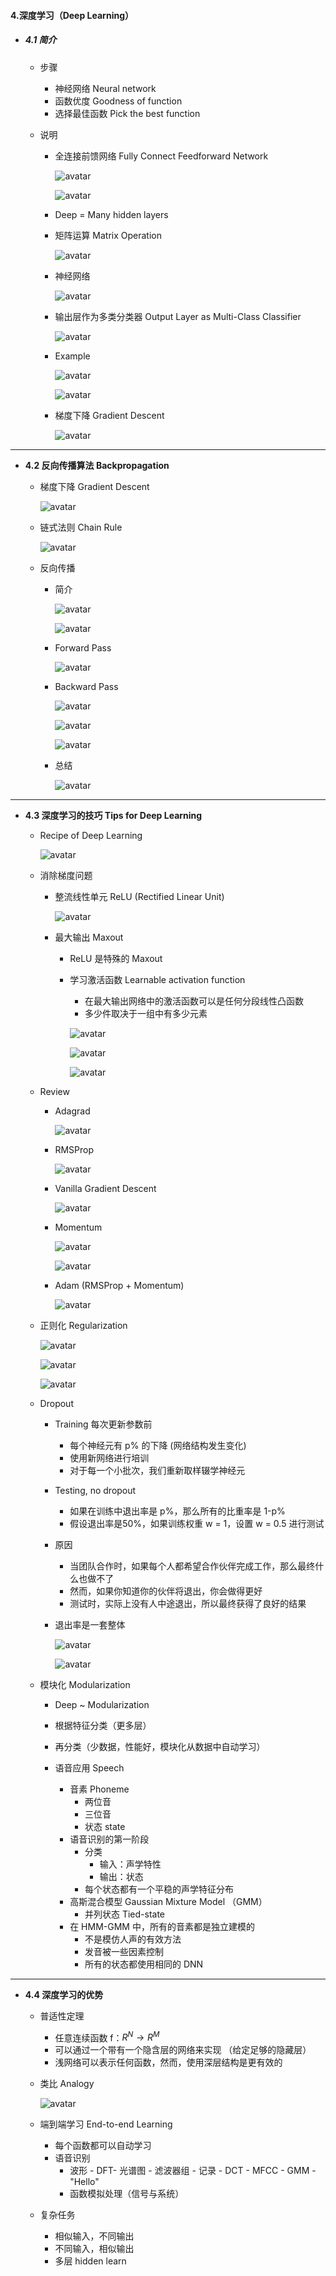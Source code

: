 #### 4.深度学习（Deep Learning）

* ##### 4.1 简介

  * 步骤

    * 神经网络 Neural network
    * 函数优度 Goodness of function
    * 选择最佳函数 Pick the best function

  * 说明

    * 全连接前馈网络 Fully Connect Feedforward Network

      ![avatar](./images/u41_fully_connect_1.png)

      ![avatar](./images/u41_fully_connect_2.png)

    * Deep = Many hidden layers

    * 矩阵运算 Matrix Operation

      ![avatar](./images/u41_matrix_operation.png)

    * 神经网络

      ![avatar](./images/u41_neural_network.png)

    * 输出层作为多类分类器 Output Layer as Multi-Class Classifier

      ![avatar](./images/u41_output_layer.png)

    * Example

      ![avatar](./images/u41_example_1.png)

      ![avatar](./images/u41_example_2.png)

    * 梯度下降 Gradient Descent

      ![avatar](./images/u41_gradient_descent.png)

---

* **4.2 反向传播算法 Backpropagation**

  * 梯度下降 Gradient Descent

    ![avatar](./images/u42_gradient_descent.png)

  * 链式法则 Chain Rule

    ![avatar](./images/u42_chain_rule.png)

  * 反向传播

    * 简介

      ![avatar](./images/u42_backpropagation_1.png)

      ![avatar](./images/u42_backpropagation_2.png)

    * Forward Pass

      ![avatar](./images/u42_forward_pass.png)

    * Backward Pass

      ![avatar](./images/u42_backward_pass_1.png)

      ![avatar](./images/u42_backward_pass_2.png)

      ![avatar](./images/u42_backward_pass_3.png)

    * 总结

      ![avatar](./images/u42_sumarry.png)

---

* **4.3 深度学习的技巧 Tips for Deep Learning**
  * Recipe of Deep Learning

    ![avatar](./images/u43_recipe.png)

  * 消除梯度问题

    * 整流线性单元 ReLU (Rectified Linear Unit)

      ![avatar](./images/u43_ReLU.png)

    * 最大输出 Maxout

      * ReLU 是特殊的 Maxout

      * 学习激活函数 Learnable activation function

        * 在最大输出网络中的激活函数可以是任何分段线性凸函数
        * 多少件取决于一组中有多少元素

        ![avatar](./images/u43_Maxout_1.png)

        ![avatar](./images/u43_Maxout_2.png)

        ![avatar](./images/u43_Maxout_3.png)

  * Review

    * Adagrad

      ![avatar](./images/u43_Adagrad.png)

    * RMSProp

      ![avatar](./images/u43_RMSProp.png)

    * Vanilla Gradient Descent

      ![avatar](./images/u43_Vanilla.png)

    * Momentum

      ![avatar](./images/u43_Momentum_1.png)

      ![avatar](./images/u43_Momentum_2.png)

    * Adam (RMSProp + Momentum)

      ![avatar](./images/u43_Adam.png)

  * 正则化 Regularization

    ![avatar](./images/u43_Regularization_1.png)

    ![avatar](./images/u43_Regularization_2.png)

    ![avatar](./images/u43_Regularization_3.png)

  * Dropout

    * Training 每次更新参数前

      * 每个神经元有 p% 的下降 (网络结构发生变化)
      * 使用新网络进行培训
      * 对于每一个小批次，我们重新取样辍学神经元

    * Testing, no dropout

      * 如果在训练中退出率是 p%，那么所有的比重率是 1-p%
      * 假设退出率是50%，如果训练权重 w = 1，设置 w = 0.5 进行测试

    * 原因

      * 当团队合作时，如果每个人都希望合作伙伴完成工作，那么最终什么也做不了
      * 然而，如果你知道你的伙伴将退出，你会做得更好
      * 测试时，实际上没有人中途退出，所以最终获得了良好的结果

    * 退出率是一套整体

      ![avatar](./images/u43_Dropout_1.png)

      ![avatar](./images/u43_Dropout_2.png)

  * 模块化 Modularization

    * Deep ~ Modularization

    * 根据特征分类（更多层）

    * 再分类（少数据，性能好，模块化从数据中自动学习）

      

    * 语音应用 Speech
  
      * 音素 Phoneme
        * 两位音
        * 三位音
        * 状态 state
      * 语音识别的第一阶段
        * 分类
          * 输入：声学特性
          * 输出：状态
        * 每个状态都有一个平稳的声学特征分布
      * 高斯混合模型 Gaussian Mixture Model （GMM）
        * 并列状态 Tied-state
      * 在 HMM-GMM 中，所有的音素都是独立建模的
        * 不是模仿人声的有效方法
        * 发音被一些因素控制
        * 所有的状态都使用相同的 DNN

---

* **4.4 深度学习的优势**
  * 普适性定理

    * 任意连续函数 f：$R^N \rightarrow R^M$
    * 可以通过一个带有一个隐含层的网络来实现 （给定足够的隐藏层）
    * 浅网络可以表示任何函数，然而，使用深层结构是更有效的

  * 类比 Analogy

    ![avatar](./images/u44_Analogy.png)

  * 端到端学习 End-to-end Learning

    * 每个函数都可以自动学习
    * 语音识别
      * 波形 - DFT- 光谱图 - 滤波器组 - 记录 - DCT - MFCC - GMM - "Hello"
      * 函数模拟处理（信号与系统）

  * 复杂任务

    * 相似输入，不同输出
    * 不同输入，相似输出
    * 多层 hidden learn

